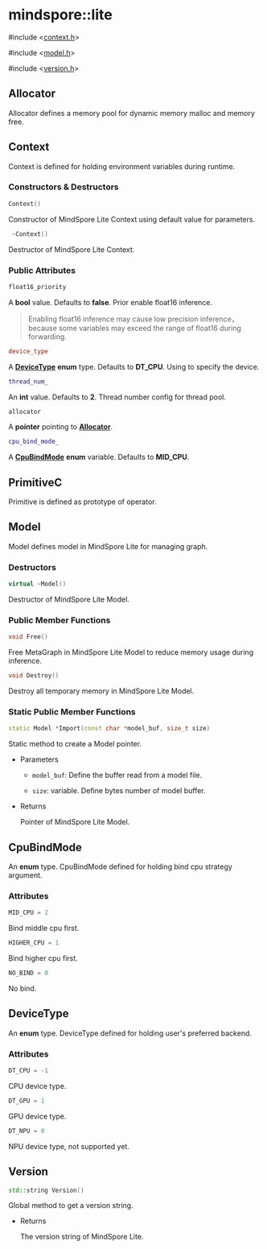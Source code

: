 # mindspore::lite

\#include &lt;[context.h](https://gitee.com/mindspore/mindspore/blob/master/mindspore/lite/include/context.h)&gt;

\#include &lt;[model.h](https://gitee.com/mindspore/mindspore/blob/master/mindspore/lite/include/model.h)&gt;

\#include &lt;[version.h](https://gitee.com/mindspore/mindspore/blob/master/mindspore/lite/include/version.h)&gt;

## Allocator

Allocator defines a memory pool for dynamic memory malloc and memory free.

## Context

Context is defined for holding environment variables during runtime.

### Constructors & Destructors

```cpp
Context()
```

Constructor of MindSpore Lite Context using default value for parameters.

```cpp
 ~Context()
```

Destructor of MindSpore Lite Context.

### Public Attributes

```cpp
float16_priority
```

A **bool** value. Defaults to **false**. Prior enable float16 inference.

> Enabling float16 inference may cause low precision inference，because some variables may exceed the range of float16 during forwarding.

```cpp
device_type
```

A [**DeviceType**](https://www.mindspore.cn/doc/api_cpp/en/master/lite.html#devicetype) **enum** type. Defaults to **DT_CPU**. Using to specify the device.

```cpp
thread_num_
```

An **int** value. Defaults to **2**. Thread number config for thread pool.

```cpp
allocator
```

A **pointer** pointing to [**Allocator**](https://www.mindspore.cn/doc/api_cpp/en/master/lite.html#allocator).

```cpp
cpu_bind_mode_
```

A [**CpuBindMode**](https://www.mindspore.cn/doc/api_cpp/en/master/lite.html#cpubindmode) **enum** variable. Defaults to **MID_CPU**.

## PrimitiveC

Primitive is defined as prototype of operator.

## Model

Model defines model in MindSpore Lite for managing graph.

### Destructors

```cpp
virtual ~Model()
```

Destructor of MindSpore Lite Model.

### Public Member Functions

```cpp
void Free()
```

Free MetaGraph in MindSpore Lite Model to reduce memory usage during inference.

```cpp
void Destroy()
```

Destroy all temporary memory in MindSpore Lite Model.

### Static Public Member Functions

```cpp
static Model *Import(const char *model_buf, size_t size)
```

Static method to create a Model pointer.

- Parameters

    - `model_buf`: Define the buffer read from a model file.

    - `size`: variable. Define bytes number of model buffer.

- Returns  

    Pointer of MindSpore Lite Model.

## CpuBindMode

An **enum** type. CpuBindMode defined for holding bind cpu strategy argument.

### Attributes

```cpp
MID_CPU = 2
```

Bind middle cpu first.

```cpp
HIGHER_CPU = 1
```

Bind higher cpu first.

```cpp
NO_BIND = 0
```

No bind.

## DeviceType

An **enum** type. DeviceType defined for holding user's preferred backend.

### Attributes

```cpp
DT_CPU = -1
```

CPU device type.

```cpp
DT_GPU = 1
```

GPU device type.

```cpp
DT_NPU = 0
```

NPU device type, not supported yet.

## Version

```cpp
std::string Version()
```

Global method to get a version string.

- Returns

    The version string of MindSpore Lite.
